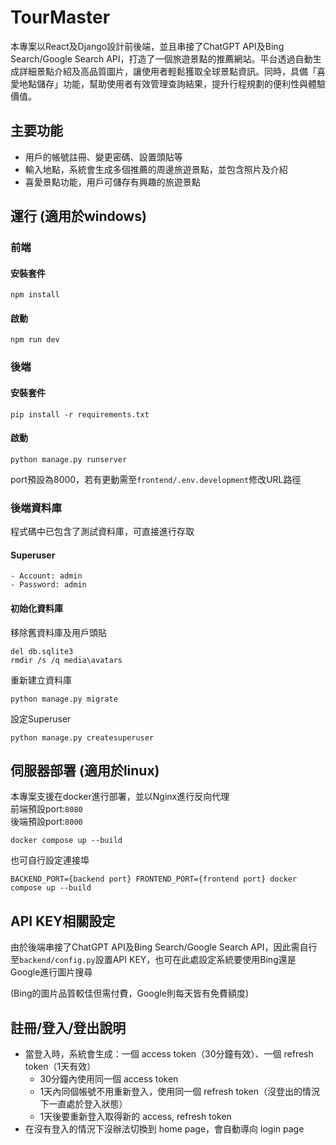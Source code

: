 # TourMaster
本專案以React及Django設計前後端，並且串接了ChatGPT API及Bing Search/Google Search API，打造了一個旅遊景點的推薦網站。平台透過自動生成詳細景點介紹及高品質圖片，讓使用者輕鬆獲取全球景點資訊。同時，具備「喜愛地點儲存」功能，幫助使用者有效管理查詢結果，提升行程規劃的便利性與體驗價值。

## 主要功能
- 用戶的帳號註冊、變更密碼、設置頭貼等
- 輸入地點，系統會生成多個推薦的周邊旅遊景點，並包含照片及介紹
- 喜愛景點功能，用戶可儲存有興趣的旅遊景點

## 運行 (適用於windows)
### 前端
#### 安裝套件
```
npm install
```

#### 啟動
```
npm run dev
```

### 後端
#### 安裝套件
```
pip install -r requirements.txt
```

#### 啟動
```
python manage.py runserver
```
port預設為8000，若有更動需至`frontend/.env.development`修改URL路徑

### 後端資料庫
程式碼中已包含了測試資料庫，可直接進行存取

#### Superuser
```
- Account: admin
- Password: admin
```

#### 初始化資料庫
移除舊資料庫及用戶頭貼
```
del db.sqlite3
rmdir /s /q media\avatars
```
重新建立資料庫
```
python manage.py migrate
```
設定Superuser
```
python manage.py createsuperuser
```

## 伺服器部署 (適用於linux)
本專案支援在docker進行部署，並以Nginx進行反向代理  
前端預設port:`8080`  
後端預設port:`8000`
```
docker compose up --build
```
也可自行設定連接埠
```
BACKEND_PORT={backend port} FRONTEND_PORT={frontend port} docker compose up --build
```

## API KEY相關設定
由於後端串接了ChatGPT API及Bing Search/Google Search API，因此需自行至`backend/config.py`設置API KEY，也可在此處設定系統要使用Bing還是Google進行圖片搜尋  

(Bing的圖片品質較佳但需付費，Google則每天皆有免費額度)

## 註冊/登入/登出說明
- 當登入時，系統會生成：一個 access token（30分鐘有效）、一個 refresh token（1天有效）
    - 30分鐘內使用同一個 access token
    - 1天內同個帳號不用重新登入，使用同一個 refresh token（沒登出的情況下一直處於登入狀態）
    - 1天後要重新登入取得新的 access, refresh token
- 在沒有登入的情況下沒辦法切換到 home page，會自動導向 login page

